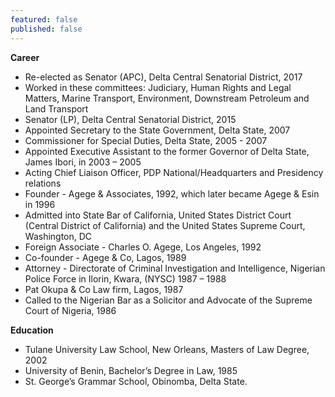 ```yaml
---
featured: false
published: false
---
```

**Career**

* Re-elected as Senator (APC), Delta Central Senatorial District, 2017
* Worked in these committees: Judiciary, Human Rights and Legal Matters, Marine Transport, Environment, Downstream Petroleum and Land Transport
* Senator (LP), Delta Central Senatorial District, 2015
* Appointed Secretary to the State Government, Delta State, 2007
* Commissioner for Special Duties, Delta State, 2005 - 2007
* Appointed Executive Assistant to the former Governor of Delta State, James Ibori, in 2003 – 2005
* Acting Chief Liaison Officer, PDP National/Headquarters and Presidency relations
* Founder - Agege & Associates, 1992, which later became Agege & Esin in 1996
* Admitted into State Bar of California, United States District Court (Central District of California) and the United States Supreme Court, Washington, DC
* Foreign Associate - Charles O. Agege, Los Angeles, 1992
* Co-founder - Agege & Co, Lagos, 1989
* Attorney - Directorate of Criminal Investigation and Intelligence, Nigerian Police Force in Ilorin, Kwara, (NYSC) 1987 – 1988
* Pat Okupa & Co Law firm, Lagos, 1987
* Called to the Nigerian Bar as a Solicitor and Advocate of the Supreme Court of Nigeria, 1986

**Education**

* Tulane University Law School, New Orleans, Masters of Law Degree, 2002
* University of Benin, Bachelor’s Degree in Law, 1985
* St. George’s Grammar School, Obinomba, Delta State.

